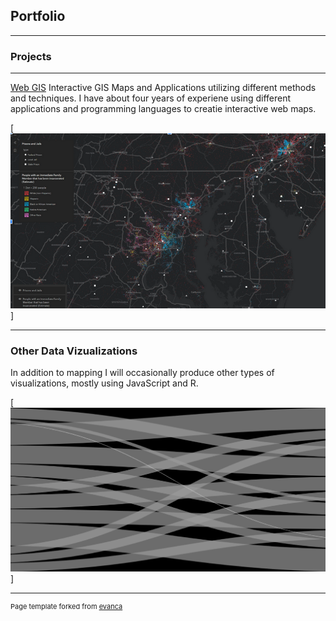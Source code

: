 ## Portfolio

---

### Projects

---
[Web GIS](https://alicias.io/)
Interactive GIS Maps and Applications utilizing different methods and techniques. I have about four years of experiene using different applications and programming languages to creatie interactive web maps.

[<img src="images/maps2.PNG"/>]

---
### Other Data Vizualizations
In addition to mapping I will occasionally produce other types of visualizations, mostly using JavaScript and R.


[<img src="images/sankey.png"/>]



---
<p style="font-size:11px">Page template forked from <a href="https://github.com/evanca/quick-portfolio">evanca</a></p>
<!-- Remove above link if you don't want to attibute -->
